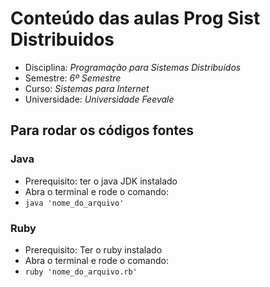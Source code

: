# Conteúdo das aulas Prog Sist Distribuidos
* Disciplina: _Programação para Sistemas Distribuídos_
* Semestre: _6º Semestre_
* Curso: _Sistemas para Internet_
* Universidade: _Universidade Feevale_

## Para rodar os códigos fontes

### Java
* Prerequisito: ter o java JDK instalado
* Abra o terminal e rode o comando:
* `java 'nome_do_arquivo'`

### Ruby
* Prerequisito: Ter o ruby instalado
* Abra o terminal e rode o comando:
* `ruby 'nome_do_arquivo.rb'`
